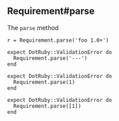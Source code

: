 ## Requirement#parse

The `parse` method

    r = Requirement.parse('foo 1.0+')

    expect DotRuby::ValidationError do
      Requirement.parse('---')
    end

    expect DotRuby::ValidationError do
      Requirement.parse(1)
    end

    expect DotRuby::ValidationError do
      Requirement.parse([1])
    end

